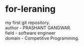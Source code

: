 # for-leraning
my first git repository.
<br>
author - PRASHANT GANGWAR.
<br>
field - software engineer
<br>
domain - Competitive Programming.

